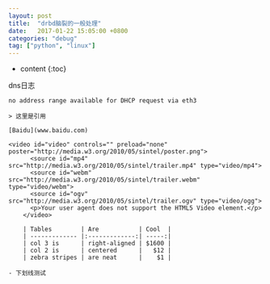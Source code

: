 ```yaml
---
layout: post
title:  "drbd脑裂的一般处理"
date:   2017-01-22 15:05:00 +0800
categories: "debug"
tag: ["python", "linux"]
---
```



* content
{:toc}

dns日志

    no address range available for DHCP request via eth3

    > 这里是引用

    [Baidu](www.baidu.com)

    <video id="video" controls="" preload="none" poster="http://media.w3.org/2010/05/sintel/poster.png">
          <source id="mp4" src="http://media.w3.org/2010/05/sintel/trailer.mp4" type="video/mp4">
          <source id="webm" src="http://media.w3.org/2010/05/sintel/trailer.webm" type="video/webm">
          <source id="ogv" src="http://media.w3.org/2010/05/sintel/trailer.ogv" type="video/ogg">
          <p>Your user agent does not support the HTML5 Video element.</p>
        </video>

        | Tables        | Are           | Cool  |
        | ------------- |:-------------:| -----:|
        | col 3 is      | right-aligned | $1600 |
        | col 2 is      | centered      |   $12 |
        | zebra stripes | are neat      |    $1 |

    - 下划线测试

